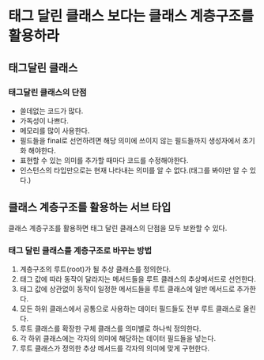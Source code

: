 태그 달린 클래스 보다는 클래스 계층구조를 활용하라
=

## 태그달린 클래스
### 태그달린 클래스의 단점
- 쓸데없는 코드가 많다.
- 가독성이 나쁘다.
- 메모리를 많이 사용한다.
- 필드들을 final로 선언하려면 해당 의미에 쓰이지 않는 필드들까지 생성자에서 초기화 해야한다.
- 표현할 수 있는 의미를 추가할 때마다 코드를 수정해야한다.
- 인스턴스의 타입만으로는 현재 나타내는 의미를 알 수 없다.(태그를 봐야만 알 수 있다.)

## 클래스 계층구조를 활용하는 서브 타입
클래스 계층구조를 활용하면 태그 달린 클래스의 단점을 모두 보완할 수 있다.
### 태그 달린 클래스를 계층구조로 바꾸는 방법
1. 계층구조의 루트(root)가 될 추상 클래스를 정의한다.
2. 태그 값에 따라 동작이 달라지는 메서드들을 루트 클래스의 추상메서드로 선언한다.
3. 태그 값에 상관없이 동작이 일정한 메서드들을 루트 클래스에 일반 메서드로 추가한다.
4. 모든 하위 클래스에서 공통으로 사용하는 데이터 필드들도 전부 루트 클래스로 올린다.
5. 루트 클래스를 확장한 구체 클래스를 의미별로 하나씩 정의한다.
6. 각 하위 클래스에는 각자의 의미에 해당하는 데이터 필드들을 넣는다.
7. 루트 클래스가 정의한 추상 메서드를 각자의 의미에 맞게 구현한다.
